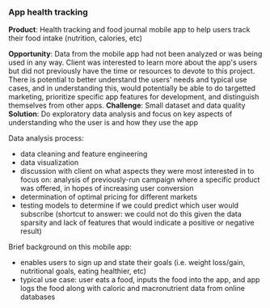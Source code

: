 ### App health tracking

**Product**: Health tracking and food journal mobile app to help users track their food intake (nutrition, calories, etc)

**Opportunity**: Data from the mobile app had not been analyzed or was being used in any way. Client was interested to learn more about the app's users but did not previously have the time or resources to devote to this project. There is potential to better understand the users' needs and typical use cases, and in understanding this, would potentially be able to do targetted marketing, prioritize specific app features for development, and distinguish themselves from other apps.
**Challenge**: Small dataset and data quality
**Solution**: Do exploratory data analysis and focus on key aspects of understanding who the user is and how they use the app 

Data analysis process:
- data cleaning and feature engineering
- data visualization
- discussion with client on what aspects they were most interested in to focus on: analysis of previously-run campaign where a specific product was offered, in hopes of increasing user conversion
- determination of optimal pricing for different markets
- testing models to determine if we could predict which user would subscribe (shortcut to answer: we could not do this given the data sparsity and lack of features that would indicate a positive or negative result)

Brief background on this mobile app:
- enables users to sign up and state their goals (i.e. weight loss/gain, nutritional goals, eating healthier, etc)
- typical use case: user eats a food, inputs the food into the app, and app logs the food along with caloric and macronutrient data from online databases
